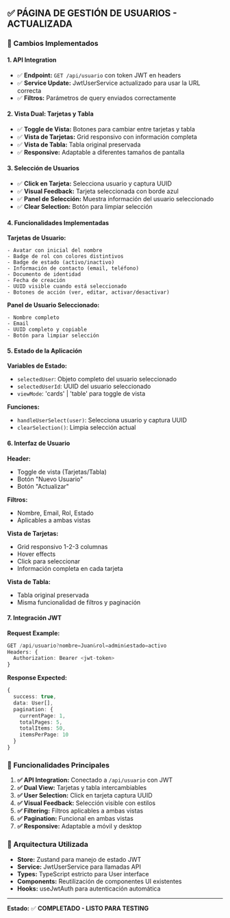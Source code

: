 ## ✅ PÁGINA DE GESTIÓN DE USUARIOS - ACTUALIZADA

### 🔄 Cambios Implementados

#### 1. **API Integration**
- ✅ **Endpoint:** `GET /api/usuario` con token JWT en headers
- ✅ **Service Update:** JwtUserService actualizado para usar la URL correcta
- ✅ **Filtros:** Parámetros de query enviados correctamente

#### 2. **Vista Dual: Tarjetas y Tabla**
- ✅ **Toggle de Vista:** Botones para cambiar entre tarjetas y tabla
- ✅ **Vista de Tarjetas:** Grid responsivo con información completa
- ✅ **Vista de Tabla:** Tabla original preservada
- ✅ **Responsive:** Adaptable a diferentes tamaños de pantalla

#### 3. **Selección de Usuarios**
- ✅ **Click en Tarjeta:** Selecciona usuario y captura UUID
- ✅ **Visual Feedback:** Tarjeta seleccionada con borde azul
- ✅ **Panel de Selección:** Muestra información del usuario seleccionado
- ✅ **Clear Selection:** Botón para limpiar selección

#### 4. **Funcionalidades Implementadas**

**Tarjetas de Usuario:**
```tsx
- Avatar con inicial del nombre
- Badge de rol con colores distintivos
- Badge de estado (activo/inactivo)
- Información de contacto (email, teléfono)
- Documento de identidad
- Fecha de creación
- UUID visible cuando está seleccionado
- Botones de acción (ver, editar, activar/desactivar)
```

**Panel de Usuario Seleccionado:**
```tsx
- Nombre completo
- Email
- UUID completo y copiable
- Botón para limpiar selección
```

#### 5. **Estado de la Aplicación**

**Variables de Estado:**
- `selectedUser`: Objeto completo del usuario seleccionado
- `selectedUserId`: UUID del usuario seleccionado
- `viewMode`: 'cards' | 'table' para toggle de vista

**Funciones:**
- `handleUserSelect(user)`: Selecciona usuario y captura UUID
- `clearSelection()`: Limpia selección actual

#### 6. **Interfaz de Usuario**

**Header:**
- Toggle de vista (Tarjetas/Tabla)
- Botón "Nuevo Usuario"
- Botón "Actualizar"

**Filtros:**
- Nombre, Email, Rol, Estado
- Aplicables a ambas vistas

**Vista de Tarjetas:**
- Grid responsivo 1-2-3 columnas
- Hover effects
- Click para seleccionar
- Información completa en cada tarjeta

**Vista de Tabla:**
- Tabla original preservada
- Misma funcionalidad de filtros y paginación

#### 7. **Integración JWT**

**Request Example:**
```typescript
GET /api/usuario?nombre=Juan&rol=admin&estado=activo
Headers: {
  Authorization: Bearer <jwt-token>
}
```

**Response Expected:**
```typescript
{
  success: true,
  data: User[],
  pagination: {
    currentPage: 1,
    totalPages: 5,
    totalItems: 50,
    itemsPerPage: 10
  }
}
```

### 🎯 Funcionalidades Principales

1. **✅ API Integration:** Conectado a `/api/usuario` con JWT
2. **✅ Dual View:** Tarjetas y tabla intercambiables
3. **✅ User Selection:** Click en tarjeta captura UUID
4. **✅ Visual Feedback:** Selección visible con estilos
5. **✅ Filtering:** Filtros aplicables a ambas vistas
6. **✅ Pagination:** Funcional en ambas vistas
7. **✅ Responsive:** Adaptable a móvil y desktop

### 🔧 Arquitectura Utilizada

- **Store:** Zustand para manejo de estado JWT
- **Service:** JwtUserService para llamadas API
- **Types:** TypeScript estricto para User interface
- **Components:** Reutilización de componentes UI existentes
- **Hooks:** useJwtAuth para autenticación automática

---

**Estado:** ✅ **COMPLETADO - LISTO PARA TESTING**